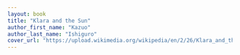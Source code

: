 ```yaml
---
layout: book
title: "Klara and the Sun"
author_first_name: "Kazuo"
author_last_name: "Ishiguro"
cover_url: "https://upload.wikimedia.org/wikipedia/en/2/26/Klara_and_the_Sun_%28Kazuo_Ishiguro%29.png"
---
```

